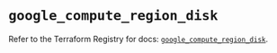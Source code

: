 # `google_compute_region_disk`

Refer to the Terraform Registry for docs: [`google_compute_region_disk`](https://registry.terraform.io/providers/hashicorp/google/6.36.1/docs/resources/compute_region_disk).
